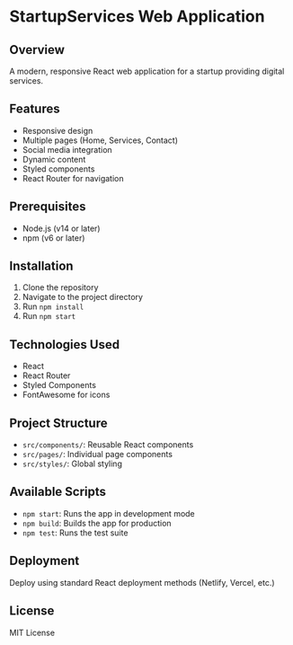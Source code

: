 # StartupServices Web Application

## Overview
A modern, responsive React web application for a startup providing digital services.

## Features
- Responsive design
- Multiple pages (Home, Services, Contact)
- Social media integration
- Dynamic content
- Styled components
- React Router for navigation

## Prerequisites
- Node.js (v14 or later)
- npm (v6 or later)

## Installation
1. Clone the repository
2. Navigate to the project directory
3. Run `npm install`
4. Run `npm start`

## Technologies Used
- React
- React Router
- Styled Components
- FontAwesome for icons

## Project Structure
- `src/components/`: Reusable React components
- `src/pages/`: Individual page components
- `src/styles/`: Global styling

## Available Scripts
- `npm start`: Runs the app in development mode
- `npm build`: Builds the app for production
- `npm test`: Runs the test suite

## Deployment
Deploy using standard React deployment methods (Netlify, Vercel, etc.)

## License
MIT License
